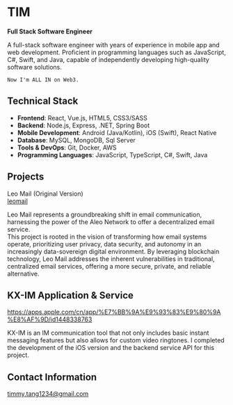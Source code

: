 # TIM

**Full Stack Software Engineer**

A full-stack software engineer with years of experience in mobile app and web development. Proficient in programming languages such as JavaScript, C#, Swift, and Java, capable of independently developing high-quality software solutions.

    Now I'm ALL IN on Web3.

## Technical Stack    

-   **Frontend**: React, Vue.js, HTML5, CSS3/SASS
-   **Backend**: Node.js, Express, .NET, Spring Boot
-   **Mobile Development**: Android (Java/Kotlin), iOS (Swift), React Native
-   **Database**: MySQL, MongoDB, Sql Server
-   **Tools & DevOps**: Git, Docker, AWS
-   **Programming Languages**: JavaScript, TypeScript, C#, Swift, Java         

          
              

## Projects

Leo Mail (Original Version)     
[leomail](https://leomail.cc/)

Leo Mail represents a groundbreaking shift in email communication, harnessing the power of the Aleo Network to offer a decentralized email service.    
This project is rooted in the vision of transforming how email systems operate, prioritizing user privacy, data security, and autonomy in an increasingly data-sovereign digital environment. By leveraging blockchain technology, Leo Mail addresses the inherent vulnerabilities in traditional, centralized email services, offering a more secure, private, and reliable alternative.

## KX-IM Application & Service    

https://apps.apple.com/cn/app/%E7%BB%9A%E9%93%83%E9%80%9A%E8%AF%9D/id1448338763    

KX-IM is an IM communication tool that not only includes basic instant messaging features but also allows for custom video ringtones. I completed the development of the iOS version and the backend service API for this project.

## Contact Information    
[timmy.tang1234@gmail.com](mailto:timmy.tang1234@gmail.com)
